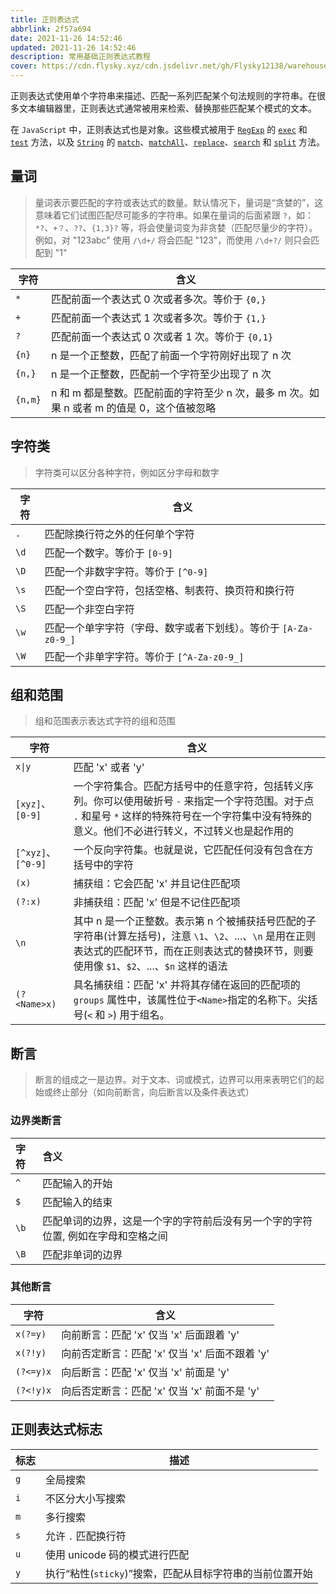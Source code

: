 ```yaml
---
title: 正则表达式
abbrlink: 2f57a694
date: 2021-11-26 14:52:46
updated: 2021-11-26 14:52:46
description: 常用基础正则表达式教程
cover: https://cdn.flysky.xyz/cdn.jsdelivr.net/gh/Flysky12138/warehouse/PicW/blog/e13898171a175a254b35c2d441efdc85.webp
---
```


正则表达式使用单个字符串来描述、匹配一系列匹配某个句法规则的字符串。在很多文本编辑器里，正则表达式通常被用来检索、替换那些匹配某个模式的文本。

在 `JavaScript` 中，正则表达式也是对象。这些模式被用于 [`RegExp`](https://developer.mozilla.org/zh-CN/docs/Web/JavaScript/Reference/Global_Objects/RegExp) 的 [`exec`](https://developer.mozilla.org/zh-CN/docs/Web/JavaScript/Reference/Global_Objects/RegExp/exec) 和 [`test`](https://developer.mozilla.org/zh-CN/docs/Web/JavaScript/Reference/Global_Objects/RegExp/test) 方法，以及 [`String`](https://developer.mozilla.org/zh-CN/docs/Web/JavaScript/Reference/Global_Objects/String) 的 [`match`](https://developer.mozilla.org/zh-CN/docs/Web/JavaScript/Reference/Global_Objects/String/match)、[`matchAll`](https://developer.mozilla.org/zh-CN/docs/Web/JavaScript/Reference/Global_Objects/String/matchAll)、[`replace`](https://developer.mozilla.org/zh-CN/docs/Web/JavaScript/Reference/Global_Objects/String/replace)、[`search`](https://developer.mozilla.org/zh-CN/docs/Web/JavaScript/Reference/Global_Objects/String/search) 和 [`split`](https://developer.mozilla.org/zh-CN/docs/Web/JavaScript/Reference/Global_Objects/String/split) 方法。

## 量词

> 量词表示要匹配的字符或表达式的数量。默认情况下，量词是“贪婪的”，这意味着它们试图匹配尽可能多的字符串。如果在量词的后面紧跟 `?`，如：`*?`、`+？`、`??`、`{1,3}?` 等，将会使量词变为非贪婪（匹配尽量少的字符）。例如，对 "123abc" 使用 `/\d+/` 将会匹配 "123"，而使用 `/\d+?/` 则只会匹配到 "1"

| 字符    | 含义                                                                                      |
| ------- | ----------------------------------------------------------------------------------------- |
| `*`     | 匹配前面一个表达式 0 次或者多次。等价于 `{0,}`                                            |
| `+`     | 匹配前面一个表达式 1 次或者多次。等价于 `{1,}`                                            |
| `?`     | 匹配前面一个表达式 0 次或者 1 次。等价于 `{0,1}`                                          |
| `{n}`   | n 是一个正整数，匹配了前面一个字符刚好出现了 n 次                                         |
| `{n,}`  | n 是一个正整数，匹配前一个字符至少出现了 n 次                                             |
| `{n,m}` | n 和 m 都是整数。匹配前面的字符至少 n 次，最多 m 次。如果 n 或者 m 的值是 0，这个值被忽略 |

## 字符类

> 字符类可以区分各种字符，例如区分字母和数字

| 字符 | 含义                                                            |
| ---- | --------------------------------------------------------------- |
| `.`  | 匹配除换行符之外的任何单个字符                                  |
| `\d` | 匹配一个数字。等价于 `[0-9]`                                    |
| `\D` | 匹配一个非数字字符。等价于 `[^0-9]`                             |
| `\s` | 匹配一个空白字符，包括空格、制表符、换页符和换行符              |
| `\S` | 匹配一个非空白字符                                              |
| `\w` | 匹配一个单字字符（字母、数字或者下划线）。等价于 `[A-Za-z0-9_]` |
| `\W` | 匹配一个非单字字符。等价于 `[^A-Za-z0-9_]`                      |

## 组和范围

> 组和范围表示表达式字符的组和范围

| 字符               | 含义                                                                                                                                                                                                  |
| ------------------ | ----------------------------------------------------------------------------------------------------------------------------------------------------------------------------------------------------- |
| `x\|y`             | 匹配 'x' 或者 'y'                                                                                                                                                                                     |
| `[xyz]`、`[0-9]`   | 一个字符集合。匹配方括号中的任意字符，包括转义序列。你可以使用破折号 `-` 来指定一个字符范围。对于点 `.` 和星号 `*` 这样的特殊符号在一个字符集中没有特殊的意义。他们不必进行转义，不过转义也是起作用的 |
| `[^xyz]`、`[^0-9]` | 一个反向字符集。也就是说，它匹配任何没有包含在方括号中的字符                                                                                                                                          |
| `(x)`              | 捕获组：它会匹配 'x' 并且记住匹配项                                                                                                                                                                   |
| `(?:x)`            | 非捕获组：匹配 'x' 但是不记住匹配项                                                                                                                                                                   |
| `\n`               | 其中 n 是一个正整数。表示第 n 个被捕获括号匹配的子字符串(计算左括号)，注意 `\1`、`\2`、...、`\n` 是用在正则表达式的匹配环节，而在正则表达式的替换环节，则要使用像 `$1`、`$2`、...、`$n` 这样的语法    |
| `(?<Name>x)`       | 具名捕获组：匹配 'x' 并将其存储在返回的匹配项的 `groups` 属性中，该属性位于`<Name>`指定的名称下。尖括号(`<` 和 `>`) 用于组名。                                                                        |

## 断言

> 断言的组成之一是边界。对于文本、词或模式，边界可以用来表明它们的起始或终止部分（如向前断言，向后断言以及条件表达式）

### 边界类断言

| 字符 | 含义                                                                             |
| :--- | :------------------------------------------------------------------------------- |
| `^`  | 匹配输入的开始                                                                   |
| `$`  | 匹配输入的结束                                                                   |
| `\b` | 匹配单词的边界，这是一个字的字符前后没有另一个字的字符位置, 例如在字母和空格之间 |
| `\B` | 匹配非单词的边界                                                                 |

### 其他断言

| 字符      | 含义                                           |
| --------- | ---------------------------------------------- |
| `x(?=y)`  | 向前断言：匹配 'x' 仅当 'x' 后面跟着 'y'       |
| `x(?!y)`  | 向前否定断言：匹配 'x' 仅当 'x' 后面不跟着 'y' |
| `(?<=y)x` | 向后断言：匹配 'x' 仅当 'x' 前面是 'y'         |
| `(?<!y)x` | 向后否定断言：匹配 'x' 仅当 'x' 前面不是 'y'   |

## 正则表达式标志

| 标志 | 描述                                                     |
| ---- | -------------------------------------------------------- |
| `g`  | 全局搜索                                                 |
| `i`  | 不区分大小写搜索                                         |
| `m`  | 多行搜索                                                 |
| `s`  | 允许 `.` 匹配换行符                                      |
| `u`  | 使用 unicode 码的模式进行匹配                            |
| `y`  | 执行“粘性(`sticky`)”搜索，匹配从目标字符串的当前位置开始 |
